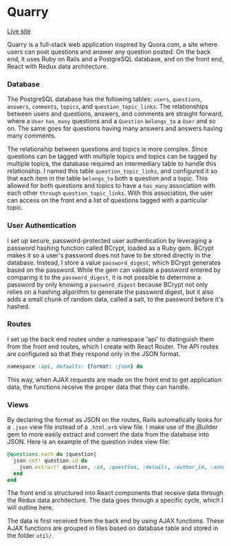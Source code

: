 # Quarry

[Live site](http://the-quarry.herokuapp.com)

Quarry is a full-stack web application inspired by Quora.com, a site where users can post questions and answer any question posted. On the back end, it uses Ruby on Rails and a PostgreSQL database, and on the front end, React with Redux data architecture.

### Database

The PostgreSQL database has the following tables: `users`, `questions`, `answers`, `comments`, `topics`, and `question_topic_links`. The relationships between users and questions, answers, and comments are straight forward, where a `User` `has_many` questions and a `Question` `belongs_to` a `User` and so on. The same goes for questions having many answers and answers having many comments.

The relationship between questions and topics is more complex. Since questions can be tagged with multiple topics and topics can be tagged by multiple topics, the database required an intermediary table to handle this relationship. I named this table `question_topic_links`, and configured it so that each item in the table `belongs_to` both a question and a topic. This allowed for both questions and topics to have a `has_many` association with each other `through` `question_topic_links`. With this association, the user can access on the front end a list of questions tagged with a particular topic.

### User Authentication

I set up secure, password-protected user authentication by leveraging a password hashing function called BCrypt, loaded as a Ruby gem. BCrypt makes it so a user's password does not have to be stored directly in the database. Instead, I store a value `password_digest`, which BCrypt generates based on the password. While the gem can validate a password entered by comparing it to the `password_digest`, it is not possible to determine a password by only knowing a `password_digest` because BCrypt not only relies on a hashing algorithm to generate the password digest, but it also adds a small chunk of random data, called a salt, to the password before it's hashed.


### Routes

I set up the back end routes under a namespace 'api' to distinguish them from the front end routes, which I create with React Router. The API routes are configured so that they respond only in the JSON format.

```ruby
namespace :api, defaults: {format: :json} do
```
This way, when AJAX requests are made on the front end to get application data, the functions receive the proper data that they can handle.

### Views

By declaring the format as JSON on the routes, Rails automatically looks for a `.json` view file instead of a `.html.erb` view file. I make use of the jBuilder gem to more easily extract and convert the data from the database into JSON. Here is an example of the question index view file:

```ruby
@questions.each do |question|
  json.set! question.id do
    json.extract! question, :id, :question, :details, :author_id, :answers, :topics
  end
end
```

The front end is structured into React components that receive data through the Redux data architecture. The data goes through a specific cycle, which I will outline here.

The data is first received from the back end by using AJAX functions. These AJAX functions are grouped in files based on database table and stored in the folder `util/`.
